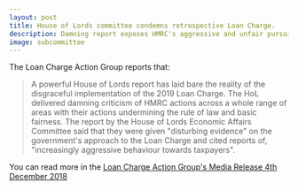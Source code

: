 ```yaml
---
layout: post
title: House of Lords committee condemns retrospective Loan Charge.
description: Damning report exposes HMRC's aggressive and unfair pursuit of those affected by the retrospective Loan Charge and their profound failure to target scheme providers.
image: subcommittee
---
```


The Loan Charge Action Group reports that:

> A powerful House of Lords report has laid bare the reality of the disgraceful implementation of the 2019 Loan Charge.
> The HoL delivered damning criticism of HMRC actions across a whole range of areas with their actions undermining the rule of law and basic fairness.
> The report by the House of Lords Economic Affairs Committee said that they were given "disturbing evidence" on the government's approach to the Loan Charge and cited reports of, "increasingly aggressive behaviour towards taxpayers".

You can read more in the [Loan Charge Action Group's Media Release 4th December 2018](https://www.hmrcloancharge.info/lcag-press-release-4th-december-2018/)
